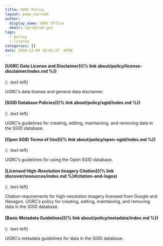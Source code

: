 ```yaml
---
title: UGRC Policy
layout: page_nocrumb
author:
  display_name: UGRC Office
  email: ugrc@utah.gov
tags:
  - policy
  - license
categories: []
date: 2019-12-04 10:01:27 -0700
---
```

#### [UGRC Data License and Disclaimer]({% link about/policy/license-disclaimer/index.md %})
{: .text-left}

UGRC’s data license and general data disclaimer.

#### [SGID Database Policies]({% link about/policy/sgid/index.md %})
{: .text-left}

UGRC’s guidelines for creating, editing, maintaining, and removing data in the SGID database.

#### [Open SGID Terms of Use]({% link about/policy/open-sgid/index.md %})
{: .text-left}

UGRC’s guidelines for using the Open SGID database.

#### [Licensed High-Resolution Imagery Citation]({% link discover/resources/index.md %}#citation-and-logos)
{: .text-left}

Citation requirements for high-resolution imagery licensed from Google and Hexagon.
UGRC’s policy for creating, editing, maintaining, and removing data in the SGID database.

#### [Basic Metadata Guidelines]({% link about/policy/metadata/index.md %})
{: .text-left}

UGRC’s metadata guidelines for data in the SGID database.
